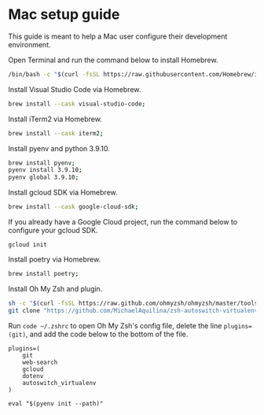 # Mac setup guide
This guide is meant to help a Mac user configure their development environment.

Open Terminal and run the command below to install Homebrew.
```bash
/bin/bash -c "$(curl -fsSL https://raw.githubusercontent.com/Homebrew/install/HEAD/install.sh)";
```

Install Visual Studio Code via Homebrew.
```bash
brew install --cask visual-studio-code;
```

Install iTerm2 via Homebrew.
```bash
brew install --cask iterm2;
```

Install pyenv and python 3.9.10.
```bash
brew install pyenv;
pyenv install 3.9.10;
pyenv global 3.9.10;
```

Install gcloud SDK via Homebrew.
```bash
brew install --cask google-cloud-sdk;
```

If you already have a Google Cloud project, run the command below to configure your gcloud SDK.
```
gcloud init
```

Install poetry via Homebrew.
```bash
brew install poetry;
```

Install Oh My Zsh and plugin.
```bash
sh -c "$(curl -fsSL https://raw.github.com/ohmyzsh/ohmyzsh/master/tools/install.sh)";
git clone "https://github.com/MichaelAquilina/zsh-autoswitch-virtualenv.git" "$ZSH_CUSTOM/plugins/autoswitch_virtualenv";
```

Run `code ~/.zshrc` to open Oh My Zsh's config file, delete the line `plugins=(git)`, and add the code below to the bottom of the file.
```
plugins=(
    git
    web-search
    gcloud
    dotenv
    autoswitch_virtualenv
)

eval "$(pyenv init --path)"
```
